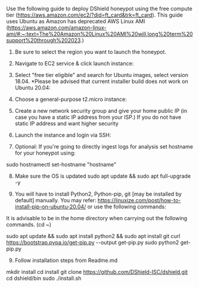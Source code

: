 Use the following guide to deploy DShield honeypot using the free compute tier (https://aws.amazon.com/ec2/?did=ft_card&trk=ft_card). This guide uses Ubuntu as Amazon has deprecated AWS Linux AMI (https://aws.amazon.com/amazon-linux-ami/#:~:text=The%20Amazon%20Linux%20AMI%20will,long%20term%20support%20through%202023.)



1. Be sure to select the region you want to launch the honeypot.


2. Navigate to EC2 service & click launch instance:


3. Select "free tier eligible" and search for Ubuntu images, select version 18.04. *Please be advised that current installer build does not work on Ubuntu 20.04:


4. Choose a general-purpose t2.micro instance:


5. Create a new network security group and give your home public IP (in case you have a static IP address from your ISP.) If you do not have static IP address and want higher security 


6. Launch the instance and login via SSH:


7. Optional: If you're going to directly ingest logs for analysis set hostname for your honeypot using:

sudo hostnamectl set-hostname "hostname"


8. Make sure the OS is updated
sudo apt update && sudo apt full-upgrade -y


9. You will have to install Python2, Python-pip, git [may be installed by default] manually.
You may refer: https://linuxize.com/post/how-to-install-pip-on-ubuntu-20.04/ or use the following commands:

It is advisable to be in the home directory when carrying out the following commands. (cd ~)

sudo apt update && sudo apt install python2 && sudo apt install git
curl https://bootstrap.pypa.io/get-pip.py --output get-pip.py
sudo python2 get-pip.py


9. Follow installation steps from Readme.md

mkdir install
cd install
git clone https://github.com/DShield-ISC/dshield.git
cd dshield/bin
sudo ./install.sh